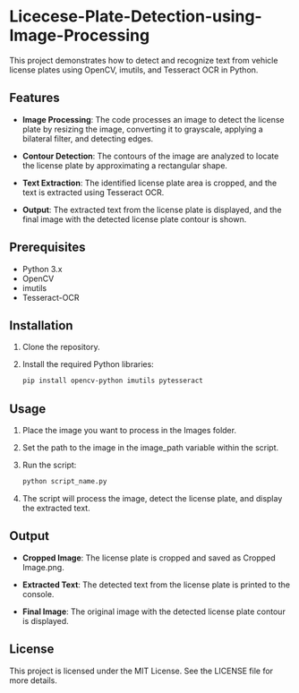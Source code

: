 # Licecese-Plate-Detection-using-Image-Processing

This project demonstrates how to detect and recognize text from vehicle license plates using OpenCV, imutils, and Tesseract OCR in Python.


## Features

- **Image Processing**: The code processes an image to detect the license plate by resizing the image, converting it to grayscale, applying a bilateral filter, and detecting edges.

- **Contour Detection**: The contours of the image are analyzed to locate the license plate by approximating a rectangular shape.

- **Text Extraction**: The identified license plate area is cropped, and the text is extracted using Tesseract OCR.

- **Output**: The extracted text from the license plate is displayed, and the final image with the detected license plate contour is shown.


## Prerequisites

- Python 3.x
- OpenCV
- imutils
- Tesseract-OCR


## Installation

1. Clone the repository.

2. Install the required Python libraries:
    ```bash
    pip install opencv-python imutils pytesseract


## Usage

1. Place the image you want to process in the Images folder.

2. Set the path to the image in the image_path variable within the script.

3. Run the script:
    ```bash
    python script_name.py

4. The script will process the image, detect the license plate, and display the extracted text.


## Output

- **Cropped Image**: The license plate is cropped and saved as Cropped Image.png.

- **Extracted Text**: The detected text from the license plate is printed to the console.

- **Final Image**: The original image with the detected license plate contour is displayed.


## License

This project is licensed under the MIT License. See the LICENSE file for more details.

